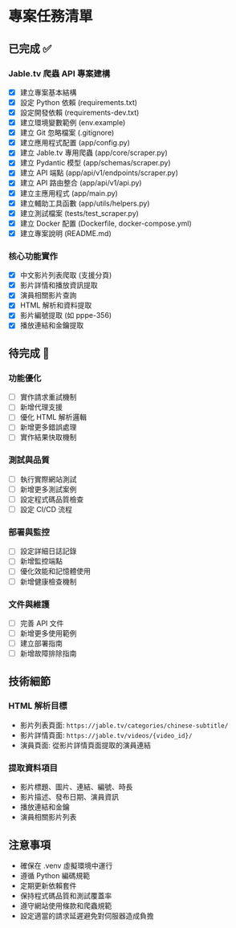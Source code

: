 # 專案任務清單

## 已完成 ✅

### Jable.tv 爬蟲 API 專案建構
- [x] 建立專案基本結構
- [x] 設定 Python 依賴 (requirements.txt)
- [x] 設定開發依賴 (requirements-dev.txt)
- [x] 建立環境變數範例 (env.example)
- [x] 建立 Git 忽略檔案 (.gitignore)
- [x] 建立應用程式配置 (app/config.py)
- [x] 建立 Jable.tv 專用爬蟲 (app/core/scraper.py)
- [x] 建立 Pydantic 模型 (app/schemas/scraper.py)
- [x] 建立 API 端點 (app/api/v1/endpoints/scraper.py)
- [x] 建立 API 路由整合 (app/api/v1/api.py)
- [x] 建立主應用程式 (app/main.py)
- [x] 建立輔助工具函數 (app/utils/helpers.py)
- [x] 建立測試檔案 (tests/test_scraper.py)
- [x] 建立 Docker 配置 (Dockerfile, docker-compose.yml)
- [x] 建立專案說明 (README.md)

### 核心功能實作
- [x] 中文影片列表爬取 (支援分頁)
- [x] 影片詳情和播放資訊提取
- [x] 演員相關影片查詢
- [x] HTML 解析和資料提取
- [x] 影片編號提取 (如 pppe-356)
- [x] 播放連結和金鑰提取

## 待完成 🔄

### 功能優化
- [ ] 實作請求重試機制
- [ ] 新增代理支援
- [ ] 優化 HTML 解析邏輯
- [ ] 新增更多錯誤處理
- [ ] 實作結果快取機制

### 測試與品質
- [ ] 執行實際網站測試
- [ ] 新增更多測試案例
- [ ] 設定程式碼品質檢查
- [ ] 設定 CI/CD 流程

### 部署與監控
- [ ] 設定詳細日誌記錄
- [ ] 新增監控端點
- [ ] 優化效能和記憶體使用
- [ ] 新增健康檢查機制

### 文件與維護
- [ ] 完善 API 文件
- [ ] 新增更多使用範例
- [ ] 建立部署指南
- [ ] 新增故障排除指南

## 技術細節

### HTML 解析目標
- 影片列表頁面: `https://jable.tv/categories/chinese-subtitle/`
- 影片詳情頁面: `https://jable.tv/videos/{video_id}/`
- 演員頁面: 從影片詳情頁面提取的演員連結

### 提取資料項目
- 影片標題、圖片、連結、編號、時長
- 影片描述、發布日期、演員資訊
- 播放連結和金鑰
- 演員相關影片列表

## 注意事項

- 確保在 .venv 虛擬環境中運行
- 遵循 Python 編碼規範
- 定期更新依賴套件
- 保持程式碼品質和測試覆蓋率
- 遵守網站使用條款和爬蟲規範
- 設定適當的請求延遲避免對伺服器造成負擔
